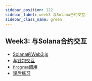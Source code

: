 ```yaml
---
sidebar_position: 122
sidebar_label: week3 与Solana合约交互
sidebar_class_name: green
---
```


## Week3: 与Solana合约交互

- [Solana的Web3.js](./web3-js.md)
- [与钱包交互](./call-wallet.md)
- [`Program`调用](./call-program.md)
- [课后练习](./homework.md)
